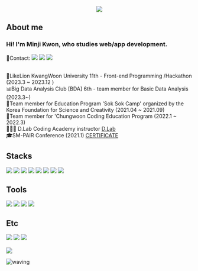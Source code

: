 <div align=center>
	<img src="https://capsule-render.vercel.app/api?type=waving&color=F4A991&height=200&section=header&text=MinJi's%20Github&fontSize=60" />	
</div>


## About me
### Hi! I'm Minji Kwon, who studies web/app development.
📧Contact: 
<a href="https://shared-capybara-de0.notion.site/a0b3486c0ad948af844c24f78c0370d4?pvs=4" target="_blank"><img src="https://img.shields.io/badge/Notion Portfolio-000000?style=flat&logo=Notion&logoColor=white"></a>
<a href="mailto:judy5825@gmail.com" target="_blank"><img src="https://img.shields.io/badge/judy5825@gmail.com-EA4335?style=flat&logo=Gmail&logoColor=white"></a>
<a href="https://www.instagram.com/mlnzlk/" target="_blank"><img src="https://img.shields.io/badge/Instagram-E4405F?style=flat&logo=Instagram&logoColor=white"/></a>
<br><br>

🦁LikeLion KwangWoon University 11th - Front-end Programming
/Hackathon (2023.3 ~ 2023.12 ) <br>
📊Big Data Analysis Club [BDA] 6th - team member for Basic Data Analysis (2023.3~) <br>
📖Team member for Education Program 'Sok Sok Camp' organized by the Korea Foundation for Science and Creativity (2021.04 ~ 2021.09) <br>
📖Team member for 'Chungwoon Coding Education Program (2022.1 ~ 2022.3) <br>
👩🏻‍🏫 D.Lab Coding Academy instructor [D.Lab](https://www.daddyslab.com)  <br>
🎓SM-PAIR Conference (2021.1) [CERTIFICATE](https://github.com/mlnzlk/mlnzlk/blob/master/SM-PAIR%20수료증_권민지.pdf)

## Stacks

<block>
  <span>
    <img src="https://img.shields.io/badge/react-61DAFB?style=flat&logo=react&logoColor=white"/>
    <img src="https://img.shields.io/badge/JavaScript-F7DF1E?style=flat square&logo=JavaScript&logoColor=white">
    <img src="https://img.shields.io/badge/Python-3766AB?style=flat&logo=Python&logoColor=white"/>
    <img src="https://img.shields.io/badge/HTML-E34F26?style=flat&logo=HTML5&logoColor=white">
    <img src="https://img.shields.io/badge/CSS-1572B6?style=flat&logo=CSS3&logoColor=white">
    <img src="https://img.shields.io/badge/Java-007396?style=flat&logo=Java&logoColor=white"/>
    <img src="https://img.shields.io/badge/D3.js-F9A03C?style=flat&logo=D3.js&logoColor=white"/>
    <img src="https://img.shields.io/badge/Node.js-339933?style=flat&logo=Node.js&logoColor=white"/>
  </span>
</block>


## Tools 
<span> 
    <img src="https://img.shields.io/badge/Visual Studio Code-007ACC?style=flat&logo=Visual Studio Code&logoColor=white"/>
    <img src="https://img.shields.io/badge/GitHub-181717?style=flat&logo=GitHub&logoColor=white"/>
    <img src="https://img.shields.io/badge/Eclipse IDE-2C2255?style=flat&logo=Eclipse IDE&logoColor=white"/>
    <img src="https://img.shields.io/badge/Jupyter-F37626?style=flat&logo=Jupyter&logoColor=white"/>
</span>

## Etc 
<span> 
    <img src="https://img.shields.io/badge/figma-F24E1E?style=flat&logo=figma&logoColor=white"/>
    <img src="https://img.shields.io/badge/slack-4A154B?style=flat&logo=slack&logoColor=white"/>
    <img src="https://img.shields.io/badge/notion-000000?style=flat&logo=notion&logoColor=white"/>
</span>
<br><br>


<img src="https://github-readme-stats.vercel.app/api/top-langs/?username=mlnzlk&layout=compact">


![waving](https://capsule-render.vercel.app/api?type=waving&height=100&color=gradient&section=footer)
  

<!--
**mlnzlk/mlnzlk** is a ✨ _special_ ✨ repository because its `README.md` (this file) appears on your GitHub profile.

Here are some ideas to get you started:

- 🔭 I’m currently working on ...
- 🌱 I’m currently learning ...
- 👯 I’m looking to collaborate on ...
- 🤔 I’m looking for help with ...
- 💬 Ask me about ...
- 📫 How to reach me: ...
- 😄 Pronouns: ...
- ⚡ Fun fact: ...
-->
